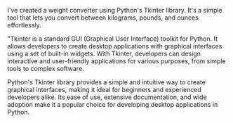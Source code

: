 I've created a weight converter using Python's Tkinter library. It's a simple tool that lets you convert between kilograms, pounds, and ounces effortlessly.

"Tkinter is a standard GUI (Graphical User Interface) toolkit for Python. It allows developers to create desktop applications with graphical interfaces using a set of built-in widgets. With Tkinter, developers can design interactive and user-friendly applications for various purposes, from simple tools to complex software.

Python's Tkinter library provides a simple and intuitive way to create graphical interfaces, making it ideal for beginners and experienced developers alike. Its ease of use, extensive documentation, and wide adoption make it a popular choice for developing desktop applications in Python.

